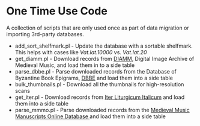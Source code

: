 # One Time Use Code

A collection of scripts that are only used once as part of data migration or importing 3rd-party databases.

* add_sort_shelfmark.pl - Update the database with a sortable shelfmark. This helps with cases like *Vat.lat.10000* vs. *Vat.lat.20*
* get_diamm.pl - Download records from [DIAMM](https://www.diamm.ac.uk/),  Digital Image Archive of Medieval Music, and load them in to a side table
* parse_dbbe.pl - Parse downloaded records from the Database of Byzantine Book Epigrams, [DBBE](https://www.dbbe.ugent.be/) and load them into a side table
* bulk_thumbnails.pl - Download all the thumbnails for high-resolution scans
* get_iter.pl - Download records from [Iter Liturgicum Italicum](https://liturgicum.irht.cnrs.fr/) and load them into a side table
* parse_mmmo.pl - Parse downloaded records from the [Medieval Music Manuscripts Online Database ](http://musmed.eu/) and load them into a side table
